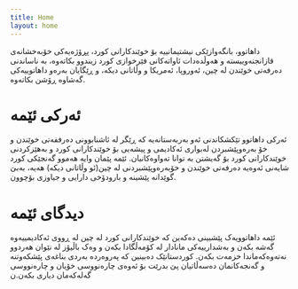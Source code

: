 ```yaml
---
title: Home
layout: home
---
```


داهاتوو، بانگه‌وازێکی  نیشتیمانییه‌ بۆ خوێندکارانی کورد،  پڕۆژه‌یه‌کی خۆبه‌خشانه‌ی قازانجنه‌وییسته‌ و هه‌وڵده‌دات ئاواته‌کانی فێرخوازی کورد  زیندوو بکاته‌وه‌، به‌ ناساندنی ده‌رفه‌تی خوێندن له‌ چین، ئه‌وروپا، ئه‌مریکا و وڵاتانی دیکه‌، و ڕێگایان  به‌ره‌و داهاتوییەکی گه‌شاوه‌ ڕۆشن بکاته‌وە.

# ئه‌رکی ئێمه‌
ئه‌رکی داهاتوو تێکشکاندنی ئه‌و به‌ربه‌ستانه‌یه‌ که‌ ڕێگر له‌ ئاشنابوونی ده‌رففه‌تی خوێندن و خۆ به‌ره‌وپێشبردن له‌بواری ئه‌کادیمی و پیشه‌یی بۆ خوێندکارانی کورد و به‌هێزکردنی خوێندکارانی کورد بۆ گه‌یشتن به‌ توانا ته‌واوه‌کانیان. ئێمه‌ پێمان وایه‌ هه‌موو گه‌نجێکی کورد شایه‌نی ئه‌وه‌یه‌ ده‌رفه‌تی خوێندن و خۆبه‌ره‌وپێشبردنی   له‌ چین(ئو وڵاتانی دیکه‌) هه‌یه‌، به‌بێ گوێدانه‌ پێشینه‌ و بارودۆخی دارایی و جیاوزی بۆچوون.

# دیدگای ئێمه
ئێمه‌ داهاتوویەک پێشبینی ده‌که‌ین که‌ خوێندکارانی کورد له‌ چین له‌ ڕووی ئه‌کادیمییه‌وه‌ گه‌شه‌ بکه‌ن و به‌شدارییه‌کی مانادار له‌ کۆمه‌ڵگادا بکه‌ن و وه‌ک باڵیۆز له‌ نێوان هه‌ردوو نه‌ته‌وه‌که‌ماندا خزمه‌ت بکه‌ن. کوردستانێک ده‌بینین که‌ په‌روه‌رده‌ به‌ردی بناغه‌ی پێشکه‌وتنه‌ و گه‌نجه‌کانمان ده‌سه‌ڵاتیان پێ بدرێت بۆ ئه‌وه‌ی چاره‌نووسی خۆیان و چاره‌نووسی گه‌له‌که‌مان دیاری بکه‌ن.ن

‌




